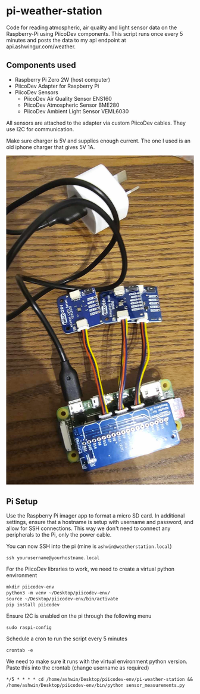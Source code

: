 # pi-weather-station

Code for reading atmospheric, air quality and light sensor data on the Raspberry-Pi using PiicoDev components. This script runs once every 5 minutes and posts the data to my api endpoint at api.ashwingur.com/weather.

## Components used

- Raspberry Pi Zero 2W (host computer)
- PiicoDev Adapter for Raspberry Pi
- PiicoDev Sensors
  - PiicoDev Air Quality Sensor ENS160
  - PiicoDev Atmospheric Sensor BME280
  - PiicoDev Ambient Light Sensor VEML6030

All sensors are attached to the adapter via custom PiicoDev cables. They use I2C for communication.

Make sure charger is 5V and supplies enough current. The one I used is an old iphone charger that gives 5V 1A.

![Physical Setup](setup.jpg)

## Pi Setup

Use the Raspberry Pi imager app to format a micro SD card. In additional settings, ensure that a hostname is setup with username and password, and allow for SSH connections. This way we don't need to connect any peripherals to the Pi, only the power cable.

You can now SSH into the pi (mine is `ashwin@weatherstation.local`)

```
ssh yourusername@yourhostname.local
```

For the PiicoDev libraries to work, we need to create a virtual python environment

```
mkdir piicodev-env
python3 -m venv ~/Desktop/piicodev-env/
source ~/Desktop/piicodev-env/bin/activate
pip install piicodev
```

Ensure I2C is enabled on the pi through the following menu

```
sudo raspi-config
```

Schedule a cron to run the script every 5 minutes

```
crontab -e
```

We need to make sure it runs with the virtual environment python version. Paste this into the crontab (change username as required)

```
*/5 * * * * cd /home/ashwin/Desktop/piicodev-env/pi-weather-station && /home/ashwin/Desktop/piicodev-env/bin/python sensor_measurements.py
```
